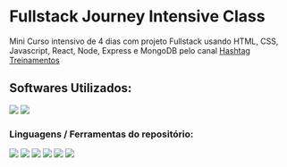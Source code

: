 # Fullstack Journey Intensive Class
 
  <p align="left">
    Mini Curso intensivo de 4 dias com projeto Fullstack usando HTML, CSS, Javascript, React, Node, Express e MongoDB pelo canal 
   <a href="https://www.youtube.com/@HashtagTreinamentos">Hashtag Treinamentos</a>
  </p>
</div>

<h2 align="left">
  Softwares Utilizados:
</h2>

<img src="https://img.shields.io/badge/Visual_Studio_Code-0078D4?style=for-the-badge&logo=visual%20studio%20code&logoColor=white"> <img src="https://img.shields.io/badge/Jupyter-orange.svg?&style=for-the-badge&logo=Jupyter&logoColor=white">

### Linguagens / Ferramentas do repositório:

<img src="https://img.shields.io/badge/HTML5-239120?style=for-the-badge&logo=html5&logoColor=white"><!-- -->
<img src="https://img.shields.io/badge/CSS3-1572B6?style=for-the-badge&logo=css3&logoColor=white"><!-- -->
<img src="https://img.shields.io/badge/React-20232A?style=for-the-badge&logo=react&logoColor=61DAFB"><!-- -->
<img src="https://img.shields.io/badge/Node-43853D?style=for-the-badge&logo=node.js&logoColor=white"><!--  -->
<img src="https://img.shields.io/badge/Express.js-404D59?style=for-the-badge"><!--  -->
<img src="https://img.shields.io/badge/MongoDB-4EA94B?style=for-the-badge&logo=mongodb&logoColor=white"><!--  -->

<!--<img src="https://img.shields.io/badge/JavaScript-F1E05A?style=for-the-badge&logo=javascript&logoColor=black">-->